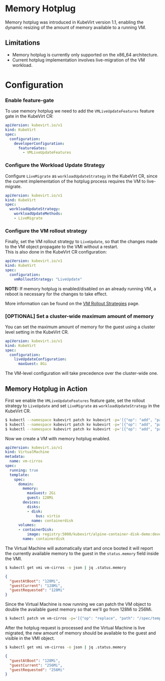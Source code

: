 # Memory Hotplug

Memory hotplug was introduced in KubeVirt version 1.1, enabling the dynamic resizing of the amount of memory available to a running VM.

## Limitations
* Memory hotplug is currently only supported on the x86_64 architecture.
* Current hotplug implementation involves live-migration of the VM workload.

# Configuration

### Enable feature-gate

To use memory hotplug we need to add the `VMLiveUpdateFeatures` feature gate in the KubeVirt CR:

```yaml
apiVersion: kubevirt.io/v1
kind: KubeVirt
spec:
  configuration:
    developerConfiguration:
      featureGates:
        - VMLiveUpdateFeatures
```

### Configure the Workload Update Strategy

Configure `LiveMigrate` as `workloadUpdateStrategy` in the KubeVirt CR, since the current implementation of the hotplug process requires the VM to live-migrate.

```yaml
apiVersion: kubevirt.io/v1
kind: KubeVirt
spec:
  workloadUpdateStrategy:
    workloadUpdateMethods:
    - LiveMigrate
```

### Configure the VM rollout strategy

Finally, set the VM rollout strategy to `LiveUpdate`, so that the changes made to the VM object propagate to the VMI without a restart.  
This is also done in the KubeVirt CR configuration:

```yaml
apiVersion: kubevirt.io/v1
kind: KubeVirt
spec:
  configuration:
    vmRolloutStrategy: "LiveUpdate"
```

**NOTE:** If memory hotplug is enabled/disabled on an already running VM, a reboot is necessary for the changes to take effect.

More information can be found on the [VM Rollout Strategies](./vm_rollout_strategies.md) page.

### [OPTIONAL] Set a cluster-wide maximum amount of memory

You can set the maximum amount of memory for the guest using a cluster level setting in the KubeVirt CR.

```yaml
apiVersion: kubevirt.io/v1
kind: KubeVirt
spec:
  configuration:
    liveUpdateConfiguration:
      maxGuest: 8Gi
```

The VM-level configuration will take precedence over the cluster-wide one.

## Memory Hotplug in Action

First we enable the `VMLiveUpdateFeatures` feature gate, set the rollout strategy to `LiveUpdate` and set `LiveMigrate` as `workloadUpdateStrategy` in the KubeVirt CR.

```sh
$ kubectl --namespace kubevirt patch kv kubevirt -p='[{"op": "add", "path": "/spec/configuration/developerConfiguration/featureGates", "value": ["VMLiveUpdateFeatures"]}]' --type='json'
$ kubectl --namespace kubevirt patch kv kubevirt -p='[{"op": "add", "path": "/spec/configuration/vmRolloutStrategy", "value": "LiveUpdate"}]' --type='json'
$ kubectl --namespace kubevirt patch kv kubevirt -p='[{"op": "add", "path": "/spec/workloadUpdateStrategy/workloadUpdateMethods", "value": ["LiveMigrate"]}]' --type='json'
```

Now we create a VM with memory hotplug enabled.

```yaml
apiVersion: kubevirt.io/v1
kind: VirtualMachine
metadata:
  name: vm-cirros
spec:
  running: true
  template:
    spec:
      domain:
        memory:
          maxGuest: 2Gi
          guest: 128Mi
        devices:
          disks:
          - disk:
              bus: virtio
            name: containerdisk
      volumes:
      - containerDisk:
          image: registry:5000/kubevirt/alpine-container-disk-demo:devel
        name: containerdisk
```

The Virtual Machine will automatically start and once booted it will report the currently available memory to the guest in the `status.memory` field inside the VMI.

```sh
$ kubectl get vmi vm-cirros -o json | jq .status.memory
```
```json
{
  "guestAtBoot": "128Mi",
  "guestCurrent": "128Mi",
  "guestRequested": "128Mi"
}
```

Since the Virtual Machine is now running we can patch the VM object to double the available guest memory so that we'll go from 128Mi to 256Mi.

```sh
$ kubectl patch vm vm-cirros -p='[{"op": "replace", "path": "/spec/template/spec/domain/memory/guest", "value": "256Mi"}]' --type='json'
```

After the hotplug request is processed and the Virtual Machine is live migrated, the new amount of memory should be available to the guest
and visible in the VMI object.

```sh
$ kubectl get vmi vm-cirros -o json | jq .status.memory
```
```json
{
  "guestAtBoot": "128Mi",
  "guestCurrent": "256Mi",
  "guestRequested": "256Mi"
}
```
